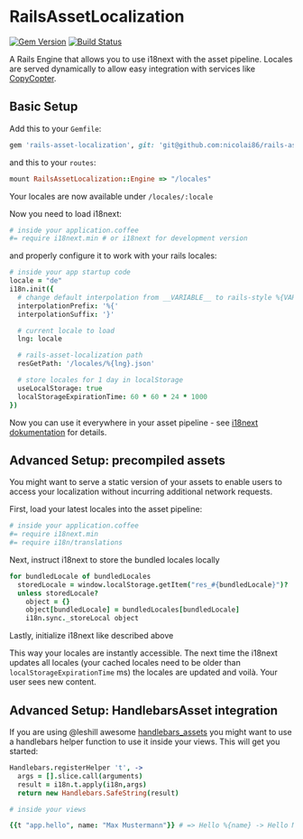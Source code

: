# RailsAssetLocalization

[![Gem Version](https://badge.fury.io/rb/rails-asset-localization.png)](http://badge.fury.io/rb/rails-asset-localization)
[![Build Status](https://travis-ci.org/nicolai86/rails-asset-localization.png)](https://travis-ci.org/nicolai86/rails-asset-localization)


A Rails Engine that allows you to use i18next with the asset pipeline. Locales are served dynamically to allow easy integration with services like [CopyCopter][1].

## Basic Setup

Add this to your `Gemfile`:

``` ruby
gem 'rails-asset-localization', git: 'git@github.com:nicolai86/rails-asset-localization.git', branch: :master
```

and this to your `routes`:

``` ruby
mount RailsAssetLocalization::Engine => "/locales"
```

Your locales are now available under `/locales/:locale`

Now you need to load i18next:
``` coffeescript
# inside your application.coffee
#= require i18next.min # or i18next for development version
```

and properly configure it to work with your rails locales:
``` coffeescript
# inside your app startup code
locale = "de"
i18n.init({
  # change default interpolation from __VARIABLE__ to rails-style %{VARIABLE}
  interpolationPrefix: '%{'
  interpolationSuffix: '}'

  # current locale to load
  lng: locale

  # rails-asset-localization path
  resGetPath: '/locales/%{lng}.json'

  # store locales for 1 day in localStorage
  useLocalStorage: true
  localStorageExpirationTime: 60 * 60 * 24 * 1000
})
```

Now you can use it everywhere in your asset pipeline - see [i18next dokumentation][2] for details.

## Advanced Setup: precompiled assets

You might want to serve a static version of your assets to enable users to access your localization without incurring additional network requests.

First, load your latest locales into the asset pipeline:
``` coffeescript
# inside your application.coffee
#= require i18next.min
#= require i18n/translations
```

Next, instruct i18next to store the bundled locales locally
``` coffeescript
for bundledLocale of bundledLocales
  storedLocale = window.localStorage.getItem("res_#{bundledLocale}")?
  unless storedLocale?
    object = {}
    object[bundledLocale] = bundledLocales[bundledLocale]
    i18n.sync._storeLocal object
```

Lastly, initialize i18next like described above

This way your locales are instantly accessible. The next time the i18next updates all locales (your cached locales need to be older than `localStorageExpirationTime` ms) the locales are updated and voilà. Your user sees new content.

## Advanced Setup: HandlebarsAsset integration

If you are using @leshill awesome [handlebars_assets][3] you might want to use a handlebars helper function to use it inside your views.
This will get you started:

``` coffeescript
Handlebars.registerHelper 't', ->
  args = [].slice.call(arguments)
  result = i18n.t.apply(i18n,args)
  return new Handlebars.SafeString(result)

# inside your views

{{t "app.hello", name: "Max Mustermann"}} # => Hello %{name} -> Hello Max Mustermann
```

[1]:https://github.com/copycopter/copycopter-server
[2]:http://i18next.com/
[3]:https://github.com/leshill/handlebars_assets